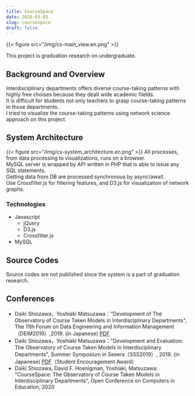 ```yaml
---
title: CourseSpace
date: 2020-03-03
slug: coursespace
draft: false
---
```


{{< figure src="/img/cs-main_view.en.png" >}}

This project is graduation research on undergraduate.

## Background and Overview  
Interdisciplinary departments offers diverse course-taking patterns with highly free choises because they dealt wide academic filelds.  
It is difficult for students not only teachers to grasp course-taking patterns in those departments.  
I tried to visualize the course-taking patterns using network science approach on this project.  

## System Architecture  
{{< figure src="/img/cs-system_architecture.en.png" >}}
All processes, from data processing to visualizations, runs on a browser.  
MySQL server is wrapped by API written in PHP that is able to issue any SQL statements.  
Getting data from DB are processed synchronous by async/await.  
Use Crossfilter.js for filtering features, and D3.js for visualization of network graphs.  

### Technologies  
- Javascript  
  - jQuery  
  - D3.js
  - Crossfilter.js
- MySQL  
    
## Source Codes  
Source codes are not published since the system is a part of graduation research.  

## Conferences  
- Daiki Shiozawa，Yoshiaki Matsuzawa："Development of The Observatory of Course Taken Models in Interdisciplinary Departments", The 11th Forum on Data Engineering and Information Management（DEIM2019）,2019. (in Japanese) [PDF](https://db-event.jpn.org/deim2019/post/papers/344.pdf)  
- Daiki Shiozawa，Yoshiaki Matsuzawa："Development and Evaluation: The Observatory of Course Taken Models in Interdisciplinary Departments", Summer Symposium in Sesera（SSS2019）, 2019. (in Japanese) [PDF](https://ipsj.ixsq.nii.ac.jp/ej/index.php?action=pages_view_main&active_action=repository_action_common_download&item_id=198651&item_no=1&attribute_id=1&file_no=1&page_id=13&block_id=8)（Student Encouragement Award）  
- Daiki Shiozawa, David F. Hoenigman, Yoshiaki, Matsuzawa: "CourseSpace: The Observatory of Course Taken Models in Interdisciplinary Departments", Open Conference on Computers in Education, 2020  
